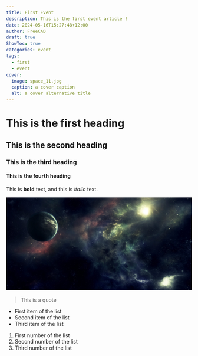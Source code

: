 ```yaml
---
title: First Event
description: This is the first event article !
date: 2024-05-16T15:27:48+12:00
author: FreeCAD
draft: true
ShowToc: true
categories: event
tags:
  - first
  - event
cover:
  image: space_11.jpg
  caption: a cover caption
  alt: a cover alternative title
---
```


# This is the first heading

## This is the second heading

### This is the third heading

#### This is the fourth heading

This is **bold** text, and this is *italic* text.

![Image alternative text](space_11.jpg "This is an image title")

> This is a quote

- First item of the list
- Second item of the list
- Third item of the list

1. First number of the list
2. Second number of the list
3. Third number of the list
